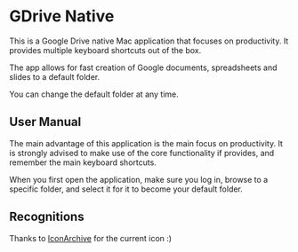 # GDrive Native
This is a Google Drive native Mac application that focuses on productivity. It provides multiple keyboard shortcuts out of the box.

The app allows for fast creation of Google documents, spreadsheets and slides to a default folder.

You can change the default folder at any time.

## User Manual
The main advantage of this application is the main focus on productivity. It is strongly advised to make use of the core functionality if provides, and remember the main keyboard shortcuts.

When you first open the application, make sure you log in, browse to a specific folder, and select it for it to become your default folder.

## Recognitions

Thanks to [IconArchive](http://icons8.com) for the current icon :)
